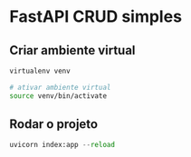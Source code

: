 # FastAPI CRUD simples

## Criar ambiente virtual

```bash
virtualenv venv
```

```bash
# ativar ambiente virtual
source venv/bin/activate
```

## Rodar o projeto

```py
uvicorn index:app --reload
```
